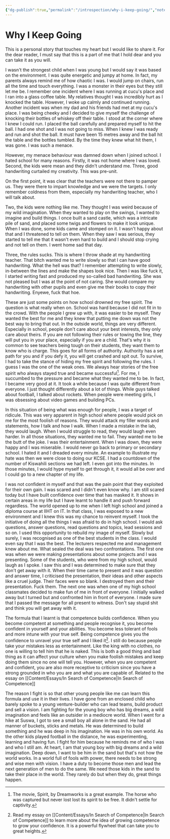 ```yaml
---
{"dg-publish":true,"permalink":"/introspection/why-i-keep-going/","noteIcon":"2"}
---
```


# Why I Keep Going

This is a personal story that touches my heart but I would like to share it. For the dear reader, I must say that this is a part of me that I hold dear and you can take it as you will.

I wasn't the strongest child when I was young but I would say it was based on the environment. I was quite energetic and jumpy at home. In fact, my parents always remind me of how chaotic I was. I would jump on chairs, run all the time and touch everything. I was a monster in their eyes but they still let me be. I remember one incident where I was running at cucu's place and I ran into a glass coffee table. My relatives thought I was incredibly hurt as I knocked the table. However, I woke up calmly and continued running. Another incident was when my dad and his friends had met at my cucu's place. I was being cheeky and I decided to give myself the challenge of knocking their bottles of whiskey off their table. I stood at the corner where I knew I could run. I placed the ball carefully and prepared myself to hit the ball. I had one shot and I was not going to miss. When I knew I was ready and run and shot the ball. It must have been 15 metres away and the ball hit the table and the bottles tumbled. By the time they knew what hit them, I was gone. I was such a menace.

However, my menace behaviour was damned down when I joined school. I hated school for many reasons. Firstly, it was not home where I was loved. Second, the kids were mean and they didn't understand me. Three, good handwriting curtailed my creativity. This was pre-unit. 

On the first point, it was clear that the teachers were not there to pamper us. They were there to impart knowledge and we were the targets. I only remember coldness from them, especially my handwriting teacher, who I will talk about. 

Two, the kids were nothing like me. They thought I was weird because of my wild imagination. When they wanted to play on the swings, I wanted to imagine and build things. I once built a sand castle, which was a intricate pile of sand, and placed some twigs and flowers to make it look unique. When I was done, some kids came and stomped on it. I wasn't happy about that and I threatened to tell on them. When they saw I was serious, they started to tell me that it wasn't even hard to build and I should stop crying and not tell on them. I went home sad that day. 

Three, the rules sucks. This is where I throw shade at my handwriting teacher. That bitch wanted me to write slowly so that I can have good handwriting. What the hell was that? I remember attempting to write slowly, in-between the lines and make the shapes look nice. Then I was like fuck it, I started writing fast and produced my so-called bad handwriting. She was not pleased but I was at the point of not caring. She would compare my handwriting with other pupils and even give me their books to copy their handwriting. Enyewe, fuck that hoe.

These are just some points on how school drowned my free spirit. The question is what really when on. School was hard because I did not fit in to the crowd. With the people I grew up with, it was easier to be myself. They wanted the best for me and they knew that putting me down was not the best way to bring that out. In the outside world, things are very different. Especially in school, people don't care about your best interests, they only care about theirs. If you are not following their rules or towing the line, they will put you in your place, especially if you are a child. That's why it is common to see teachers being tough on their students, they want them to know who is charge. This goes for all forms of authority. Authority has a set path for you and if you defy it, you will get crashed and spit out. To survive, I had to take the stance of hiding my free spirit and following the rules. I guess I was the one of the weak ones. We always hear stories of the free spirit who always stayed true and became successful[^spirit]. For me, I succumbed to the pressure and became what they wanted me to be. In fact, I became very good at it. It took a while because I was quite different from everyone. I just thought differently about a lot of things. While guys talked about football, I talked about rockets. When people were meeting girls, I was obsessing about video games and building PCs.

In this situation of being what was enough for people, I was a target of ridicule. This was very apparent in high school where people would pick on me for the most foolish of reasons. They would attack my filler words and statements, how I talk and how I walk. When I made a mistake in the lab, they would laugh. When I would struggle to read, they would laugh even harder. In all those situations, they wanted me to fail. They wanted me to be the butt of the joke. I was their entertainment. When I was down, they were happy and I was miserable. I would never go back to primary or secondary school. I hated it and I dreaded every minute. An example to illustrate my hate was then we were close to doing our KCSE. I had a countdown of the number of Kiswahili sections we had left. I even got into the minutes. In those minutes, I would hype myself to get through it, it would all be over and I could go to a new chapter of my life.

I was not confident in myself and that was the pain point that they exploited for their own gain. I was scared and I didn't even know why. I am still scared today but I have built confidence over time that has masked it. It shows in certain areas in my life but I have learnt to handle it and push forward regardless. The world opened up to me when I left high school and joined a diploma course at IIHT on IT. In that class, I was exposed to a new environment and I knew this was my chance to reinvent myself. I took the initiative of doing all the things I was afraid to do in high school. I would ask questions, answer questions, read questions and topics, lead sessions and so on. I used this opportunity to rebuild my image of myself. Slowly but surely, I was recognised as one of the best students in the class. I would even say that I was the best. The lecturers respected me and management knew about me. What sealed the deal was two confrontations. The first one was when we were making presentations about some projects and I was presenting. Some of the students, who were from my high school, would laugh as I spoke. I saw this and I was determined to make sure that they don't get away with it. When their time came to present and it was question and answer time, I criticised the presentation, their ideas and other aspects like a cruel judge. Their faces were so blank. I destroyed them and their presentation. Fuck them. The next one was when one of my high school classmates decided to make fun of me in front of everyone. I initially walked away but I turned but and confronted him in front of everyone. I made sure that I passed the message for all present to witness. Don't say stupid shit and think you will get away with it.

The formula that I learnt is that competence builds confidence. When you become competent at something and people recognise it, you become confident in yourself and your abilities. You become less tolerant of fools and more intune with your true self. Being competence gives you the confidence to unravel your true self and I liked it[^competence]. I still do because people take your mistakes less as entertainment. Like the king with no clothes, no one is willing to tell him that he is naked. This is both a good thing and bad thing as it can affect your culture when you make foolish mistakes and keep doing them since no one will tell you. However, when you are competent and confident, you are also more receptive to criticism since you have a strong grounded in who you are and what you are capable of. Related to the essay on [[Content/Essays/In Search of Competence\|In Search of Competence]]

[^competence]: Read my essay on [[Content/Essays/In Search of Competence\|In Search of Competence]] to learn more about the idea of growing competence to grow your confidence. It is a powerful flywheel that can take you to great heights.

The reason I fight is so that other young people like me can learn this formula and use it in their lives. I have gone from an enclosed child who barely spoke to a young venture-builder who can lead teams, build product and sell a vision. I am fighting for the young boy who has big dreams, a wild imagination and feels like an outsider in a mediocre world. When I went for a hike at Suswa, I got to see a small boy all alone in the sand. He had all manner of buckets, sticks and metals. He was determined to build something and he was deep in his imagination. He was in his own world. As the other kids played football in the distance, he was experimenting, learning and having fun. I fight for him because he reminds me of who I was and who I still am. At heart, I am that young boy with big dreams and a wild imagination. Deep down, I want to be him in the sand but that's not how the world works. In a world full of fools with power, there needs to be strong and wise men with vision. I have a duty to become those men and lead the next generation of men to do the same. We need those kids in the sand to take their place in the world. They rarely do but when they do, great things happen.

[^spirit]: The movie, Spirit, by Dreamworks is a great example. The horse who was captured but never lost lost its spirit to be free. It didn't settle for captivity.